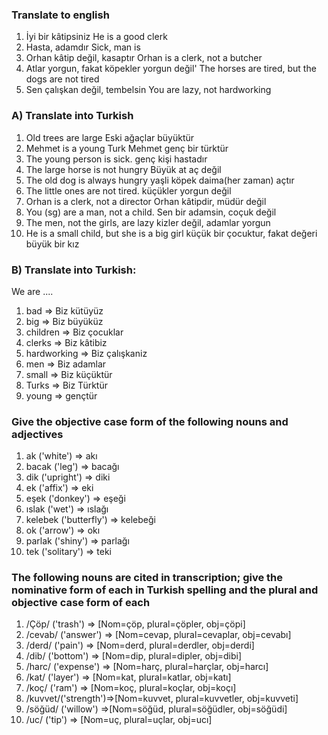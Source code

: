 ### Translate to english 

1) İyi bir kâtipsiniz
He is a good clerk 
2) Hasta, adamdır
Sick, man is 
3) Orhan kâtip değil, kasaptır
Orhan is a clerk, not a butcher 
4) Atlar yorgun, fakat köpekler yorgun değil'
The horses are tired, but the dogs are not tired 
5) Sen çalışkan değil, tembelsin
You are lazy, not hardworking 

### A) Translate into Turkish

1) Old trees are large
Eski ağaçlar büyüktür 
2) Mehmet is a young Turk
Mehmet genç bir türktür 
3) The young person is sick.
genç kişi hastadır 
4) The large horse is not hungry
Büyük at aç değil 
5) The old dog is always hungry
yaşli köpek daima(her zaman) açtır 
6) The little ones are not tired.
küçükler yorgun değil
7) Orhan is a clerk, not a director
Orhan kâtipdir, müdür değil
8) You (sg) are a man, not a child.
Sen bir adamsin, coçuk değil 
9) The men, not the girls, are lazy
kizler değil, adamlar yorgun 
10) He is a small child, but she is a big girl 
küçük bir çocuktur, fakat değeri büyük bir kız



### B) Translate into Turkish:

We are .... 

1) bad => Biz kütüyüz
2) big => Biz büyüküz 
3) children => Biz çocuklar
4) clerks => Biz kâtibiz
5) hardworking => Biz çalışkaniz
6) men => Biz adamlar 
7) small => Biz küçüktür 
8) Turks => Biz Türktür 
9) young => gençtür

### Give the objective case form of the following nouns and adjectives

1) ak ('white') => akı
2) bacak ('leg') => bacağı
3) dik ('upright') => diki
4) ek ('affix') => eki 
5) eşek ('donkey') => eşeği
6) ıslak ('wet') => ıslağı
7) kelebek ('butterfly') => kelebeği 
8) ok ('arrow') => okı
9) parlak ('shiny') => parlağı
10) tek ('solitary') => teki


### The following nouns are cited in transcription; give the nominative form of each in Turkish spelling and the plural and objective case form of each 

1) /Çöp/ ('trash') => [Nom=çöp, plural=çöpler, obj=çöpi]
2) /cevab/ ('answer') => [Nom=cevap, plural=cevaplar, obj=cevabı]
3) /derd/ ('pain') => [Nom=derd, plural=derdler, obj=derdi]
4) /dib/ ('bottom') => [Nom=dip, plural=dipler, obj=dibi]
5) /harc/ ('expense') => [Nom=harç, plural=harçlar, obj=harcı]
6) /kat/ ('layer') => [Nom=kat, plural=katlar, obj=katı]
7) /koç/  ('ram') => [Nom=koç, plural=koçlar, obj=koçı]
8) /kuvvet/('strength')=>[Nom=kuvvet, plural=kuvvetler, obj=kuvveti]
9) /söğüd/ ('willow') =>[Nom=söğüd, plural=söğüdler, obj=söğüdi]
10) /uc/ ('tip') => [Nom=uç, plural=uçlar, obj=ucı]













